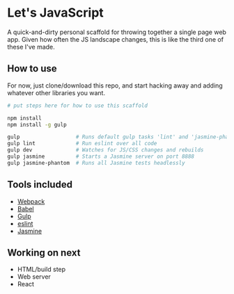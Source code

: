 # Let's JavaScript

A quick-and-dirty personal scaffold for throwing together a single
page web app. Given how often the JS landscape changes, this is
like the third one of these I've made.

## How to use

For now, just clone/download this repo, and start hacking away and
adding whatever other libraries you want. 

```bash
# put steps here for how to use this scaffold

npm install
npm install -g gulp

gulp                  # Runs default gulp tasks 'lint' and 'jasmine-phantom'
gulp lint             # Run eslint over all code
gulp dev              # Watches for JS/CSS changes and rebuilds 
gulp jasmine          # Starts a Jasmine server on port 8888
gulp jasmine-phantom  # Runs all Jasmine tests headlessly
```

## Tools included

* [Webpack](https://github.com/webpack/webpack)
* [Babel](http://babeljs.io/)
* [Gulp](http://gulpjs.com)
* [eslint](http://eslint.org/)
* [Jasmine](http://jasmine.github.io/)

## Working on next

* HTML/build step
* Web server
* React
